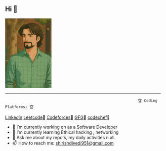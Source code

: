 ## Hi 👋

![My Animation](https://github.com/shirishdwivedi27/shirishdwivedi27/blob/main/ChatGPT%20Image%20Apr%2016%2C%202025%2C%2006_12_15%20PM.png)

_________________________________________________________________________________________________________________________________________________________
                                                                🏆 Coding Platforms: 🏆

[Linkedin](https://www.linkedin.com/in/shirish-dwivedi-8975131a0/)  [Leetcode](https://leetcode.com/u/shirish27/)👣
     [Codeforces](https://codeforces.com/profile/shirish27)👣
      [GFG](https://www.geeksforgeeks.org/user/shirish27/)👣
   [codechef](https://www.codechef.com/users/shirish27)👣





- 🔭 I’m currently working on as a Software Developer
- 🌱 I’m currently learning Ethical hacking , networking
- 💬 Ask me about my repo's, my daily activities n all.
- 📫 How to reach me: shirishdivedi951@gmail.com



<!--
**shirishdwivedi27/shirishdwivedi27** is a ✨ _special_ ✨ repository because its `README.md` (this file) appears on your GitHub profile.

Here are some ideas to get you started:

- 🔭 I’m currently working on as a Software Developer
- 🌱 I’m currently learning Ethical hacking , networking
- 💬 Ask me about my repo's, my daily activities n all.
- 📫 How to reach me: shirishdivedi951@gmail.com
- 😄 Pronouns: HAHA HUHU
- ⚡ Fun fact: 
-->
